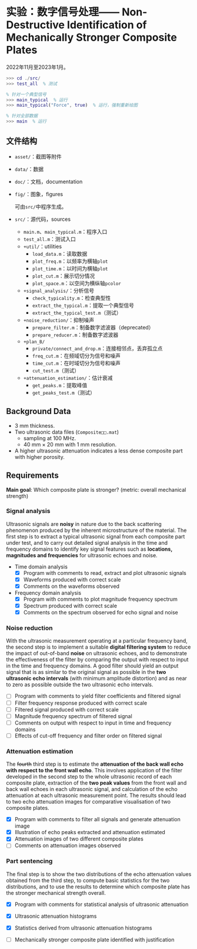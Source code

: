# 实验：数字信号处理—— Non-Destructive Identification of Mechanically Stronger Composite Plates

2022年11月至2023年1月。

```matlab
>>> cd ./src/
>>> test_all  % 测试

% 针对一个典型信号
>>> main_typical  % 运行
>>> main_typical("Force", true)  % 运行，强制重新绘图

% 针对全部数据
>>> main  % 运行
```

## 文件结构

- `asset/`：截图等附件

- `data/`：数据

- `doc/`：文档，documentation

- `fig/`：图象，figures

  可由`src/`中程序生成。

- `src/`：源代码，sources
  - `main.m`、`main_typical.m`：程序入口
  - `test_all.m`：测试入口
  - `+util/`：utilities
    - `load_data.m`：读取数据
    - `plot_freq.m`：以频率为横轴`plot`
    - `plot_time.m`：以时间为横轴`plot`
    - `plot_cut.m`：展示切分情况
    - `plot_space.m`：以空间为横纵轴`pcolor`
  - `+signal_analysis/`：分析信号
    - `check_typicality.m`：检查典型性
    - `extract_the_typical.m`：提取一个典型信号
    - `extract_the_typical_test.m`（测试）
  - `+noise_reduction/`：抑制噪声
    - `prepare_filter.m`：制备数字滤波器（deprecated）
    - `prepare_reducer.m`：制备数字滤波器
  - `+plan_B/`
    - `private/connect_and_drop.m`：连接相邻点，丢弃孤立点
    - `freq_cut.m`：在频域切分为信号和噪声
    - `time_cut.m`：在时域切分为信号和噪声
    - `cut_test.m`（测试）
  - `+attenuation_estimation/`：估计衰减
    - `get_peaks.m`：提取峰值
    - `get_peaks_test.m`（测试）

## Background Data

- 3 mm thickness.
- Two ultrasonic data files (`Composite□□.mat`)
  - sampling at 100 MHz.
  - 40 mm × 20 mm with 1 mm resolution.
- A higher ultrasonic attenuation indicates a less dense composite part with higher porosity.

## Requirements

**Main goal**: Which composite plate is stronger? (metric: overall mechanical strength)

### Signal analysis

Ultrasonic signals are **noisy** in nature due to the back scattering phenomenon produced by the inherent microstructure of the material. The first step is to extract a typical ultrasonic signal from each composite part under test, and to carry out detailed signal analysis in the time and frequency domains to identify key signal features such as **locations, magnitudes and frequencies** for ultrasonic echoes and noise.

- Time domain analysis
  - [x] Program with comments to read, extract and plot ultrasonic signals
  - [x] Waveforms produced with correct scale
  - [x] Comments on the waveforms observed
- Frequency domain analysis
  - [x] Program with comments to plot magnitude frequency spectrum
  - [x] Spectrum produced with correct scale
  - [x] Comments on the spectrum observed for echo signal and noise

### Noise reduction

With the ultrasonic measurement operating at a particular frequency band, the second step is to implement a suitable **digital filtering system** to reduce the impact of out-of-band **noise** on ultrasonic echoes, and to demonstrate the effectiveness of the filter by comparing the output with respect to input in the time and frequency domains. A good filter should yield an output signal that is as similar to the original signal as possible in the **two ultrasonic echo intervals** (with minimum amplitude distortion) and as near to zero as possible outside the two ultrasonic echo intervals.

- [ ] Program with comments to yield filter coefficients and filtered signal
- [ ] Filter frequency response produced with correct scale
- [ ] Filtered signal produced with correct scale
- [ ] Magnitude frequency spectrum of filtered signal
- [ ] Comments on output with respect to input in time and frequency domains
- [ ] Effects of cut-off frequency and filter order on filtered signal

### Attenuation estimation

The ~~fourth~~ third step is to estimate the **attenuation of the back wall echo with respect to the front wall echo**. This involves application of the filter developed in the second step to the whole ultrasonic record of each composite plate, extraction of the **two peak values** from the front wall and back wall echoes in each ultrasonic signal, and calculation of the echo attenuation at each ultrasonic measurement point. The results should lead to two echo attenuation images for comparative visualisation of two composite plates. 

- [x] Program with comments to filter all signals and generate attenuation image
- [x] Illustration of echo peaks extracted and attenuation estimated
- [x] Attenuation images of two different composite plates
- [ ] Comments on attenuation images observed

### Part sentencing

The final step is to show the two distributions of the echo attenuation values obtained from the third step, to compute basic statistics for the two distributions, and to use the results to determine which composite plate has the stronger mechanical strength overall.

- [x] Program with comments for statistical analysis of ultrasonic attenuation
- [x] Ultrasonic attenuation histograms
- [x] Statistics derived from ultrasonic attenuation histograms
- [ ] Mechanically stronger composite plate identified with justification

